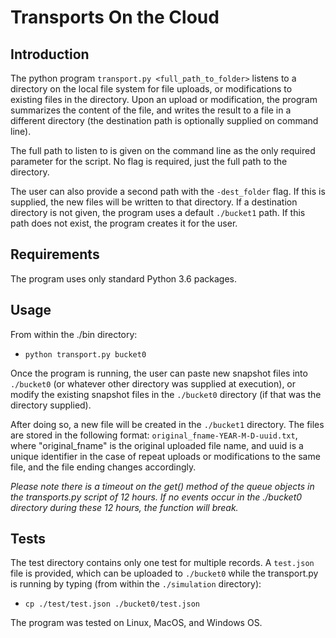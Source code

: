 # Transports On the Cloud
## Introduction

The python program ```transport.py <full_path_to_folder>``` listens to a directory on the local file system for file uploads, or modifications to existing files in the directory. Upon an upload or modification, the program summarizes the content of the file, and writes the result to a file in a different directory (the destination path is optionally supplied on command line).

The full path to listen to is given on the command line as the only required parameter for the script. No flag is required, just the full path to the directory.

The user can also provide a second path with the ```-dest_folder``` flag. If this is supplied, the new files will be written to that directory. If a destination directory is not given, the program uses a default ```./bucket1``` path. If this path does not exist, the program creates it for the user.

## Requirements
The program uses only standard Python 3.6 packages.

## Usage
From within the ./bin directory:

* ```python transport.py bucket0```

Once the program is running, the user can paste new snapshot files into ```./bucket0``` (or whatever other directory was supplied at execution), or modify the existing snapshot files in the ```./bucket0``` directory (if that was the directory supplied).

After doing so, a new file will be created in the ```./bucket1``` directory. The files are stored in the following format: ```original_fname-YEAR-M-D-uuid.txt```, where "original_fname" is the original uploaded file name, and uuid is a unique identifier in the case of repeat uploads or modifications to the same file, and the file ending changes accordingly.

*Please note there is a timeout on the get() method of the queue objects in the transports.py script of 12 hours. If no events occur in the ./bucket0 directory during these 12 hours, the function will break.*

## Tests
The test directory contains only one test for multiple records. A ```test.json``` file is provided, which can be uploaded to ```./bucket0``` while the transport.py is running by typing (from within the ```./simulation``` directory):

* ```cp ./test/test.json ./bucket0/test.json```

The program was tested on Linux, MacOS, and Windows OS.
